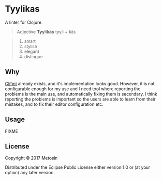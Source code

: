 # Tyylikas

A linter for Clojure.

> Adjective
> **Tyylikäs**
> tyyli + käs

> 1. smart
> 2. stylish
> 3. elegant
> 4. distingue

## Why

[Cljfmt](https://github.com/weavejester/cljfmt) already exists, and it's
implementation looks good. However, it is not configurable enough for
my use and I need tool where reporting the problems is the main use,
and automatically fixing them is secondary. I think reporting
the problems is important so the users are able to learn from their mistakes,
and to fix their editor configuration etc.

## Usage

FIXME

## License

Copyright © 2017 Metosin

Distributed under the Eclipse Public License either version 1.0 or (at
your option) any later version.

